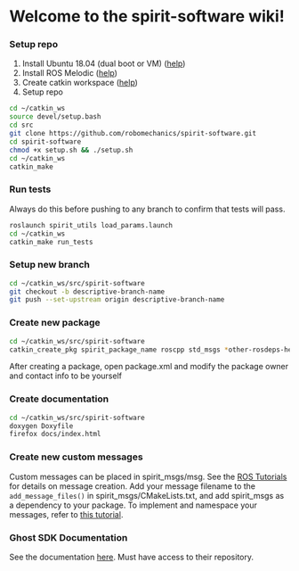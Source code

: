 # Welcome to the spirit-software wiki!

### Setup repo

1. Install Ubuntu 18.04 (dual boot or VM) ([help](https://linuxhint.com/install_ubuntu_18-04_virtualbox/))
2. Install ROS Melodic ([help](http://wiki.ros.org/melodic/Installation/Ubuntu))
3. Create catkin workspace ([help](http://wiki.ros.org/ROS/Tutorials/InstallingandConfiguringROSEnvironment))
4. Setup repo
```bash
cd ~/catkin_ws
source devel/setup.bash
cd src
git clone https://github.com/robomechanics/spirit-software.git
cd spirit-software
chmod +x setup.sh && ./setup.sh
cd ~/catkin_ws
catkin_make
```

### Run tests
Always do this before pushing to any branch to confirm that tests will pass.
```bash
roslaunch spirit_utils load_params.launch
cd ~/catkin_ws
catkin_make run_tests
```

### Setup new branch
```bash
cd ~/catkin_ws/src/spirit-software
git checkout -b descriptive-branch-name
git push --set-upstream origin descriptive-branch-name
```

### Create new package
```bash
cd ~/catkin_ws/src/spirit-software
catkin_create_pkg spirit_package_name roscpp std_msgs *other-rosdeps-here*
```
After creating a package, open package.xml and modify the package owner and contact info to be yourself

### Create documentation
```bash
cd ~/catkin_ws/src/spirit-software
doxygen Doxyfile
firefox docs/index.html
```
### Create new custom messages
Custom messages can be placed in spirit_msgs/msg. See the [ROS Tutorials](http://wiki.ros.org/ROS/Tutorials/CreatingMsgAndSrv) for details on message creation. Add your message filename to the `add_message_files()` in spirit_msgs/CMakeLists.txt, and add spirit_msgs as a dependency to your package. To implement and namespace your messages, refer to [this tutorial](http://wiki.ros.org/ROS/Tutorials/DefiningCustomMessages). 

### Ghost SDK Documentation
See the documentation [here](https://ghostusers.gitlab.io/docs/). Must have access to their repository.
